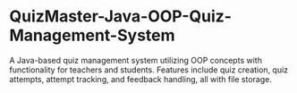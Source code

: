 # QuizMaster-Java-OOP-Quiz-Management-System
A Java-based quiz management system utilizing OOP concepts with functionality for teachers and students. Features include quiz creation, quiz attempts, attempt tracking, and feedback handling, all with file storage.
